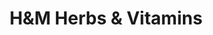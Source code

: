 ---
title: "H&M Herbs & Vitamins"
url: /fort-oglethorpe/hundm-herbs-und-vitamins/
shop: Bioladen
---